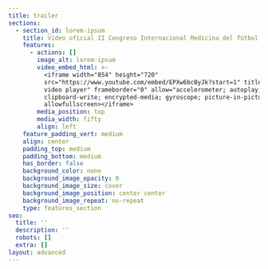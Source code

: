```yaml
---
title: trailer
sections:
  - section_id: lorem-ipsum
    title: Video oficial II Congreso Internacional Medicina del fútbol
    features:
      - actions: []
        image_alt: lorem-ipsum
        video_embed_html: >-
          <iframe width="854" height="720"
          src="https://www.youtube.com/embed/EPXw6bcByJk?start=1" title="YouTube
          video player" frameborder="0" allow="accelerometer; autoplay;
          clipboard-write; encrypted-media; gyroscope; picture-in-picture"
          allowfullscreen></iframe>
        media_position: top
        media_width: fifty
        align: left
    feature_padding_vert: medium
    align: center
    padding_top: medium
    padding_bottom: medium
    has_border: false
    background_color: none
    background_image_opacity: 0
    background_image_size: cover
    background_image_position: center center
    background_image_repeat: no-repeat
    type: features_section
seo:
  title: ''
  description: ''
  robots: []
  extra: []
layout: advanced
---
```

